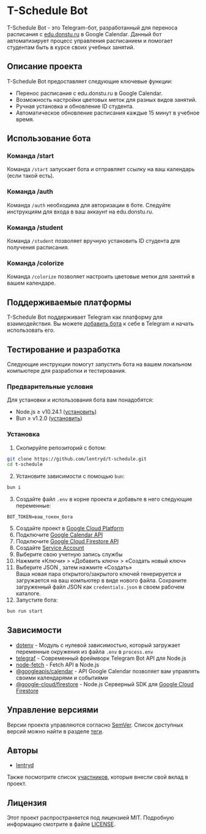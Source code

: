 # T-Schedule Bot

T-Schedule Bot - это Telegram-бот, разработанный для переноса расписания с [edu.donstu.ru](https://edu.donstu.ru) в Google Calendar. Данный бот автоматизирует процесс управления расписанием и помогает студентам быть в курсе своих учебных занятий.

## Описание проекта

T-Schedule Bot предоставляет следующие ключевые функции:

- Перенос расписания с edu.donstu.ru в Google Calendar.
- Возможность настройки цветовых меток для разных видов занятий.
- Ручная установка и обновление ID студента.
- Автоматическое обновление расписания каждые 15 минут в учебное время.

## Использование бота

### Команда /start

Команда `/start` запускает бота и отправляет ссылку на ваш календарь (если такой есть).

### Команда /auth

Команда `/auth` необходима для авторизации в боте. Следуйте инструкциям для входа в ваш аккаунт на edu.donstu.ru.

### Команда /student

Команда `/student` позволяет вручную установить ID студента для получения расписания.

### Команда /colorize

Команда `/colorize` позволяет настроить цветовые метки для занятий в вашем календаре.

## Поддерживаемые платформы

T-Schedule Bot поддерживает Telegram как платформу для взаимодействия. Вы можете [добавить бота](https://t.me/t_schedule_bot) к себе в Telegram и начать использовать его.

## Тестирование и разработка

Следующие инструкции помогут запустить бота на вашем локальном компьютере для разработки и тестирования.

### Предварительные условия

Для установки и использования бота вам понадобятся:

- Node.js ≥ v10.24.1 ([установить](https://nodejs.org/ru/download/))
- Bun ≥ v1.2.0 ([установить](https://bun.com/get))

### Установка

1. Скопируйте репозиторий с ботом:

```bash
git clone https://github.com/lentryd/t-schedule.git
cd t-schedule
```

2. Установите зависимости с помощью `bun`:

```bash
bun i
```

3. Создайте файл `.env` в корне проекта и добавьте в него следующие переменные:

```env
BOT_TOKEN=ваш_токен_бота
```

5. Создайте проект в [Google Cloud Platform](https://console.cloud.google.com/)
6. Подключите [Google Calendar API](https://console.cloud.google.com/apis/library/calendar-json.googleapis.com)
7. Подключите [Google Cloud Firestore API](https://console.cloud.google.com/apis/library/firestore.googleapis.com)
8. Создайте [Service Account](https://console.cloud.google.com/iam-admin/serviceaccounts/create)
9. Выберите свою учетную запись службы
10. Нажмите «Ключи» > «Добавить ключ» > «Создать новый ключ»
11. Выберите JSON , затем нажмите «Создать» <br>
    Ваша новая пара открытого/закрытого ключей генерируется и загружается на ваш компьютер в виде нового файла. Сохраните загруженный файл JSON как `credentials.json` в своем рабочем каталоге.
12. Запустите бота:

```bash
bun run start
```

## Зависимости

- [dotenv](https://www.npmjs.com/package/dotenv) - Модуль с нулевой зависимостью, который загружает переменные окружения из файла `.env` в `process.env`
- [telegraf](https://www.npmjs.com/package/telegraf) - Современный фреймворк Telegram Bot API для Node.js
- [node-fetch](https://www.npmjs.com/package/node-fetch) - Fetch API в Node.js
- [@googleapis/calendar](https://www.npmjs.com/package/@googleapis/calendar) - API Google Calendar позволяет вам управлять своими календарями и событиями
- [@google-cloud/firestore](https://www.npmjs.com/package/@google-cloud/firestore) - Node.js Серверный SDK для [Google Cloud Firestore](https://firebase.google.com/docs/firestore/)

## Управление версиями

Версии проекта управляются согласно [SemVer](http://semver.org/). Список доступных версий можно найти в разделе [теги](https://github.com/lentryd/t-schedule/tags).

## Авторы

- [lentryd](https://github.com/lentryd)

Также посмотрите список [участников](https://github.com/lentryd/t-schedule/contributors), которые внесли свой вклад в проект.

## Лицензия

Этот проект распространяется под лицензией MIT. Подробную информацию смотрите в файле [LICENSE](LICENSE).
